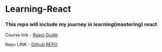 # Learning-React

### This repo will include my journey in learning(mastering) react 

Course link - [React Guide](https://www.udemy.com/course/the-ultimate-react-course/learn/lecture/37351178#overview)

Repo LINK - [Github REPO](https://github.com/jonasschmedtmann/ultimate-react-course)
